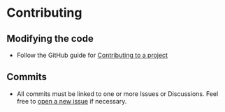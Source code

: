 # Contributing

## Modifying the code

- Follow the GitHub guide for [Contributing to a project](https://docs.github.com/en/get-started/exploring-projects-on-github/contributing-to-a-project)

## Commits

- All commits must be linked to one or more Issues or Discussions. Feel free to [open a new issue](/issues/new) if necessary.
